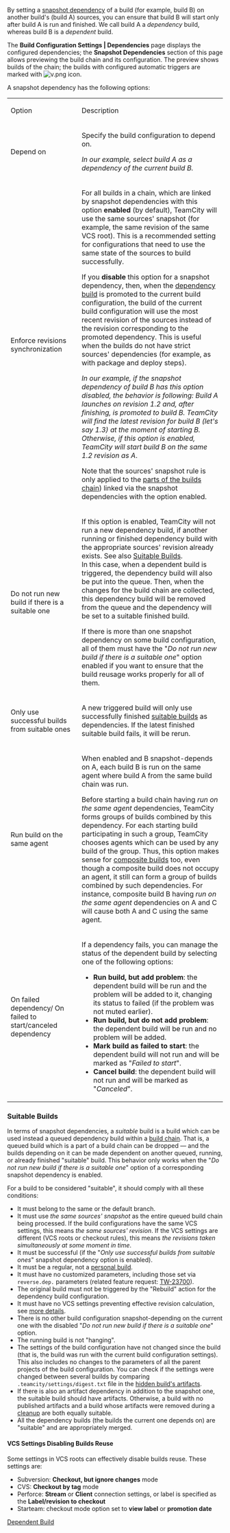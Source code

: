[//]: # (title: Snapshot Dependencies)
[//]: # (auxiliary-id: Snapshot Dependencies)

By setting a [snapshot dependency](dependent-build.md#Snapshot+Dependency) of a build (for example, build B) on another build's (build A) sources, you can ensure that build B will start only after build A is run and finished. We call build A a _dependency_ build, whereas build B is a _dependent_ build.

The __Build Configuration Settings | Dependencies__ page displays the configured dependencies; the __Snapshot Dependencies__ section of this page allows previewing the build chain and its configuration. The preview shows builds of the chain; the builds with configured automatic triggers are marked with ![v.png](v.png) icon.

A snapshot dependency has the following options:

<anchor name="EnforceRevisionsSynchronization"/>

<table><tr>

<td width="150">

Option


</td>

<td>

Description


</td></tr><tr>

<td id="dependency-build">

Depend on


</td>

<td>

Specify the build configuration to depend on.

_In our example, select build A as a dependency of the current build B._

</td></tr><tr>

<td id="enforce-rev-sync">

Enforce revisions synchronization

</td>

<td>

For all builds in a chain, which are linked by snapshot dependencies with this option __enabled__ (by default), TeamCity will use the same sources' snapshot (for example, the same revision of the same VCS root). This is a recommended setting for configurations that need to use the same state of the sources to build successfully.

If you __disable__ this option for a snapshot dependency, then, when the [dependency build](#dependency-build) is promoted to the current build configuration, the build of the current build configuration will use the most recent revision of the sources instead of the revision corresponding to the promoted dependency. This is useful when the builds do not have strict sources' dependencies (for example, as with package and deploy steps).

_In our example, if the snapshot dependency of build B has this option disabled, the behavior is following: Build A launches on revision 1.2 and, after finishing, is promoted to build B. TeamCity will find the latest revision for build B (let's say 1.3) at the moment of starting B._  
_Otherwise, if this option is enabled, TeamCity will start build B on the same 1.2 revision as A_.

Note that the sources' snapshot rule is only applied to the [parts of the builds chain](build-chain.md#Disabling+Revisions+Synchronization+Between+Chain+Parts)) linked via the snapshot dependencies with the option enabled.

</td></tr><tr>

<td>

<anchor name="do-not-run-new-build-if-there-is-a-suitable-one"/>
 
Do not run new build if there is a suitable one


</td>

<td>

If this option is enabled, TeamCity will not run a new dependency build, if another running or finished dependency build with the appropriate sources' revision already exists. See also [Suitable Builds](#Suitable+Builds).  
In this case, when a dependent build is triggered, the dependency build will also be put into the queue. Then, when the changes for the build chain are collected, this dependency build will be removed from the queue and the dependency will be set to a suitable finished build.

<note>

If there is more than one snapshot dependency on some build configuration, all of them must have the "_Do not run new build if there is a suitable one_" option enabled if you want to ensure that the build reusage works properly for all of them.

</note>

[//]: # (Internal note. Do not delete. "Snapshot Dependenciesd292e62.txt")    

</td></tr><tr>

<td>

Only use successful builds from suitable ones


</td>

<td>

A new triggered build will only use successfully finished [suitable builds](#Suitable+Builds) as dependencies. If the latest finished suitable build fails, it will be rerun.

</td></tr><tr>

<td id="RunOnTheSameAgent">

<anchor name="SnapshotDependencies-RunOnTheSameAgent"/>

Run build on the same agent

</td>

<td>

When enabled and B snapshot-depends on A, each build B is run on the same agent where build A from the same build chain was run.

<note>

Before starting a build chain having _run on the same agent_ dependencies, TeamCity forms groups of builds combined by this dependency. For each starting build participating in such a group, TeamCity chooses agents which can be used by any build of the group. Thus, this option makes sense for [composite builds](composite-build-configuration.md) too, even though a composite build does not occupy an agent, it still can form a group of builds combined by such dependencies. For instance, composite build B having _run on the same agent_ dependencies on A and C will cause both A and C using the same agent.

</note>

</td></tr><tr>

<td id="on-failed-dependency">

On failed dependency/ On failed to start/canceled dependency

</td>

<td>


If a dependency fails, you can manage the status of the dependent build by selecting one of the following options:
* __Run build, but add problem__: the dependent build will be run and the problem will be added to it, changing its status to failed (if the problem was not muted earlier).
* __Run build, but do not add problem__: the dependent build will be run and no problem will be added.
* __Mark build as failed to start__: the dependent build will not run and will be marked as "_Failed to start_".
* __Cancel build__: the dependent build will not run and will be marked as "_Canceled_".


</td></tr></table>

<anchor name="SnapshotDependencies-SuitableBuilds"/>

### Suitable Builds
[//]: # (Internal note. Do not delete. "Snapshot Dependenciesd292e145.txt")    

In terms of snapshot dependencies, a _suitable_ build is a build which can be used instead a queued dependency build within a [build chain](build-chain.md). That is, a queued build which is a part of a build chain can be dropped — and the builds depending on it can be made dependent on another queued, running, or already finished "suitable" build. This behavior only works when the "_Do not run new build if there is a suitable one_" option of a corresponding snapshot dependency is enabled.

For a build to be considered "suitable", it should comply with all these conditions:
* It must belong to the same or the default branch.
* It must use _the same sources' snapshot_ as the entire queued build chain being processed. If the build configurations have the same VCS settings, this means _the same sources' revision_. If the VCS settings are different (VCS roots or checkout rules), this means _the revisions taken simultaneously at some moment in time_.
* It must be successful (if the "_Only use successful builds from suitable ones_" snapshot dependency option is enabled).
* It must be a regular, not a [personal build](personal-build.md).
* It must have no customized parameters, including those set via `reverse.dep.` parameters (related feature request: [TW-23700](https://youtrack.jetbrains.com/issue/TW-23700)).
* The original build must not be triggered by the "Rebuild" action for the dependency build configuration.
* It must have no VCS settings preventing effective revision calculation, see [more  details](#VCS+Settings+Disabling+Builds+Reuse).
* There is no other build configuration snapshot-depending on the current one with the disabled "_Do not run new build if there is a suitable one_" option.
* The running build is not "hanging".
* The settings of the build configuration have not changed since the build (that is, the build was run with the current build configuration settings). This also includes no changes to the parameters of all the parent projects of the build configuration. You can check if the settings were changed between several builds by comparing `.teamcity/settings/digest.txt` file in the [hidden build's artifacts](build-artifact.md#Hidden+Artifacts).
* If there is also an artifact dependency in addition to the snapshot one, the suitable build should have artifacts. Otherwise, a build with no published artifacts and a build whose artifacts were removed during a [cleanup](teamcity-data-clean-up.md) are both equally suitable.
* All the dependency builds (the builds the current one depends on) are "suitable" and are appropriately merged.

#### VCS Settings Disabling Builds Reuse

Some settings in VCS roots can effectively disable builds reuse. These settings are:
 
* Subversion: __Checkout, but ignore changes__ mode
* CVS: __Checkout by tag__ mode
* Perforce: __Stream__ or __Client__ connection settings, or label is specified as the __Label/revision to checkout__
* Starteam: checkout mode option set to __view label__ or __promotion date__
 
<seealso>
        <category ref="concepts">
            <a href="dependent-build.md">Dependent Build</a>
        </category>
</seealso>
